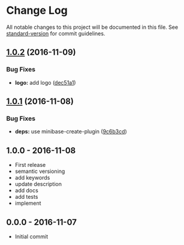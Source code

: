 # Change Log

All notable changes to this project will be documented in this file. See [standard-version](https://github.com/conventional-changelog/standard-version) for commit guidelines.

<a name="1.0.2"></a>
## [1.0.2](https://github.com/node-minibase/minibase-better-define/compare/v1.0.1...v1.0.2) (2016-11-09)


### Bug Fixes

* **logo:** add logo ([dec51a1](https://github.com/node-minibase/minibase-better-define/commit/dec51a1))



<a name="1.0.1"></a>
## [1.0.1](https://github.com/node-minibase/minibase-better-define/compare/v1.0.0...v1.0.1) (2016-11-08)


### Bug Fixes

* **deps:** use minibase-create-plugin ([9c6b3cd](https://github.com/node-minibase/minibase-better-define/commit/9c6b3cd))





## 1.0.0 - 2016-11-08
- First release
- semantic versioning
- add keywords
- update description
- add docs
- add tests
- implement

## 0.0.0 - 2016-11-07
- Initial commit